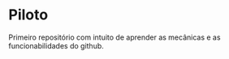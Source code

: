 # Piloto
Primeiro repositório com intuito de aprender as mecânicas e as funcionabilidades do github.
